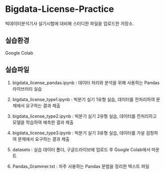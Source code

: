 # Bigdata-License-Practice
빅데이터분석기사 실기시험에 대비해 스터디한 파일을 업로드한 저장소.

## 실습환경
Google Colab

## 실습파일
1. bigdata_license_pandas.ipynb : 데이터 처리와 분석을 위해 사용하는 Pandas 라이브러리 실습

2. bigdata_license_type1.ipynb : 빅분기 실기 1유형 실습, 데이터를 전처리하여 문제에서 요구하는 결과 제출

3. bigdata_license_type2.ipynb : 빅분기 실기 2유형 실습, 데이터를 전처리하고 모델을 학습하여 예측한 결과 제출

4. bigdata_license_type3.ipynb : 빅분기 실기 3유형 실습, 데이터를 가설 검정하여 문제에서 요구하는 결과 제출

5. datasets : 실습 데이터 폴더, 구글드라이브에 업로드 후 Google Colab에서 마운트

6. Pandas_Grammer.txt : 자주 사용하는 Pandas 문법을 정리한 텍스트 파일